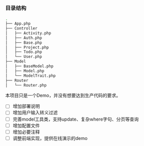 ### 目录结构

```bash
.
├── App.php
├── Controller
│   ├── Activity.php
│   ├── Auth.php
│   ├── Base.php
│   ├── Project.php
│   ├── Todo.php
│   └── User.php
├── Model
│   ├── BaseModel.php
│   ├── Model.php
│   └── ModelTrait.php
├── Router
│   └── Router.php
```
 
 本项目只是一个Demo，并没有想要达到生产代码的要求。
 
- [ ] 增加部署说明
- [ ] 增加用户输入转义过滤
- [ ] 完善model工具类，支持update、复杂where字句、分页等查询
- [ ] 增加配置文件
- [ ] 增加必要注释
- [ ] 调整前端实现，提供在线演示的demo
